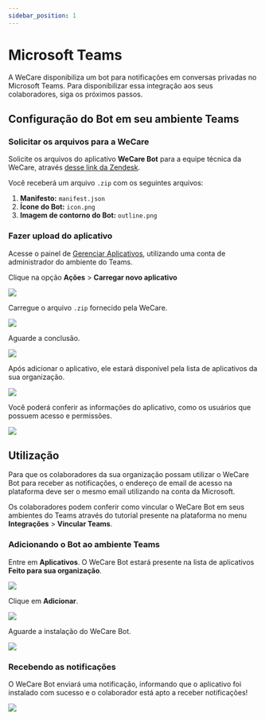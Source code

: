 ```yaml
---
sidebar_position: 1
---
```


# Microsoft Teams

A WeCare disponibiliza um bot para notificações em conversas privadas no Microsoft Teams. Para disponibilizar essa integração aos seus colaboradores, siga os próximos passos.

## Configuração do Bot em seu ambiente Teams

### Solicitar os arquivos para a WeCare

Solicite os arquivos do aplicativo **WeCare Bot** para a equipe técnica da WeCare, através [desse link da Zendesk](https://sejawecare.zendesk.com/hc/pt-br/requests/new).

Você receberá um arquivo `.zip` com os seguintes arquivos:

1. **Manifesto:** `manifest.json`
2. **Ícone do Bot:** `icon.png`
3. **Imagem de contorno do Bot:** `outline.png`

### Fazer upload do aplicativo

Acesse o painel de [Gerenciar Aplicativos](https://admin.teams.microsoft.com/policies/manage-apps), utilizando uma conta de administrador do ambiente do Teams.

Clique na opção **Ações** > **Carregar novo aplicativo**

![](/img/integracoes/microsoft_teams/teams-1.png)

Carregue o arquivo `.zip` fornecido pela WeCare.

![](/img/integracoes/microsoft_teams/teams-2.png)

Aguarde a conclusão.

![](/img/integracoes/microsoft_teams/teams-3.png)

Após adicionar o aplicativo, ele estará disponível pela lista de aplicativos da sua organização.

![](/img/integracoes/microsoft_teams/teams-4.png)

Você poderá conferir as informações do aplicativo, como os usuários que possuem acesso e permissões.

![](/img/integracoes/microsoft_teams/teams-5.png)

## Utilização

Para que os colaboradores da sua organização possam utilizar o WeCare Bot para receber as notificações, o endereço de email de acesso na plataforma deve ser o mesmo email utilizando na conta da Microsoft.

Os colaboradores podem conferir como vincular o WeCare Bot em seus ambientes do Teams através do tutorial presente na plataforma no menu **Integrações** > **Vincular Teams**.

### Adicionando o Bot ao ambiente Teams

Entre em **Aplicativos**. O WeCare Bot estará presente na lista de aplicativos **Feito para sua organização**.

![](/img/integracoes/microsoft_teams/teams-6.png)

Clique em **Adicionar**.

![](/img/integracoes/microsoft_teams/teams-7.png)

Aguarde a instalação do WeCare Bot.

![](/img/integracoes/microsoft_teams/teams-8.png)

### Recebendo as notificações

O WeCare Bot enviará uma notificação, informando que o aplicativo foi instalado com sucesso e o colaborador está apto a receber notificações!

![](/img/integracoes/microsoft_teams/teams-9.png)
